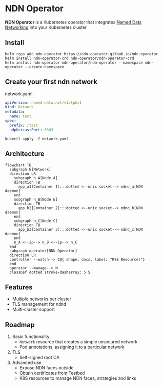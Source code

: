 # NDN Operator

**NDN Operator** is a Kubernetes operator that integrates [Named Data Networking](https://github.com/named-data) into your Kubernetes cluster

## Install
```
helm repo add ndn-operator https://ndn-operator.github.io/ndn-operator
helm install ndn-operator-crd ndn-operator/ndn-operator-crd
helm install ndn-operator ndn-operator/ndn-operator --namespace ndn-operator --create-namespace
```
## Create your first ndn network
network.yaml:
```yaml
apiVersion: named-data.net/v1alpha1
kind: Network
metadata:
  name: test
spec:
  prefix: /test
  udpUnicastPort: 6363
```
```
kubectl apply -f network.yaml
```

## Architecture
```mermaid
flowchart TB
  subgraph N[Network]
  direction LR
    subgraph n_A[Node A]
    direction TB
      app_a1[Container 1]:::dotted <--unix socket--> ndnd_a[NDN daemon]
    end
    subgraph n_B[Node B]
    direction TB
      app_b2[Container 2]:::dotted <--unix socket--> ndnd_b[NDN daemon]
    end
    subgraph n_C[Node C]
    direction TB
      app_b3[Container 3]:::dotted <--unix socket--> ndnd_c[NDN daemon]
    end
    n_A <--ip--> n_B <--ip--> n_C
  end
  subgraph operator[NDN Operator]
  direction LR
  controller --watch--> C@{ shape: docs, label: "K8S Resources"}
  end
  operator --manage--> N
  classDef dotted stroke-dasharray: 5 5
```

## Features
* Multiple networks per cluster
* TLS management for ndnd
* Multi-cluster support

## Roadmap
1. Basic functionality
    * `Network` resource that creates a simple unsecured network
    * Pod annotations, assigning it to a particular network
1. TLS
    * Self-signed root CA
1. Advanced use
    * Expose NDN faces outside
    * Obtain certificates from Testbed
    * K8S resources to manage NDN faces, strategies and links